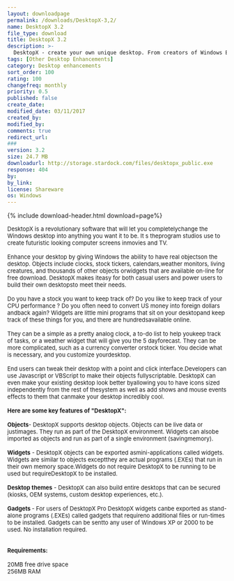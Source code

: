 ```yaml
---
layout: downloadpage
permalink: /downloads/DesktopX-3,2/
name: DesktopX 3.2
file_type: download
title: DesktopX 3.2
description: >-
  DesktopX - create your own unique desktop. From creators of Windows Blinds
tags: [Other Desktop Enhancements]
category: Desktop enhancements
sort_order: 100
rating: 100
changefreq: monthly
priority: 0.5
published: false
create_date: 
modified_date: 03/11/2017
created_by: 
modified_by: 
comments: true
redirect_url: 
### 
version: 3.2
size: 24.7 MB
downloadurl: http://storage.stardock.com/files/desktopx_public.exe
response: 404
by: 
by_link: 
license: Shareware
os: Windows
---
```


{% include download-header.html download=page%}

<p style="fix-download-text !important">
<p><font size="2">DesktopX is a revolutionary software that will let you completelychange the Windows desktop into anything you want it to be. It s theprogram studios use to create futuristic looking computer screens inmovies and TV. <br />
<br />
Enhance your desktop by giving Windows the ability to have real objectson the desktop. Objects include clocks, stock tickers, calendars,weather monitors, living creatures, and thousands of other objects orwidgets that are available on-line for free download. DesktopX makes iteasy for both casual users and power users to build their own desktopsto meet their needs. <br />
<br />
Do you have a stock you want to keep track of? Do you like to keep track of your CPU performance ? Do you often need to convert US money into foreign dollars andback again? Widgets are little mini programs that sit on your desktopand keep track of these things for you, and there are hundredsavailable online. <br />
<br />
They can be a simple as a pretty analog clock, a to-do list to help youkeep track of tasks, or a weather widget that will give you the 5 dayforecast. They can be more complicated, such as a currency converter orstock ticker. You decide what is necessary, and you customize yourdesktop.<br />
<br />
End users can tweak their desktop with a point and click interface.Developers can use Javascript or VBScript to make their objects fullyscriptable. DesktopX can even make your existing desktop look better byallowing you to have icons sized independently from the rest of thesystem as well as add shows and mouse events effects to them that canmake your desktop incredibly cool.<br />
<br />
<span><strong>Here are some key features of "DesktopX":</strong></span><br />
<br />
<strong>Objects</strong>- DesktopX supports desktop objects. Objects can be live data or justimages. They run as part of the DesktopX environment. Widgets can alsobe imported as objects and run as part of a single environment (savingmemory). <br />
<br />
<strong>Widgets</strong> - DesktopX objects can be exported asmini-applications called widgets. Widgets are similar to objects exceptthey are actual programs (.EXEs) that run in their own memory space.Widgets do not require DesktopX to be running to be used but requireDesktopX to be installed. <br />
<br />
<strong>Desktop themes</strong> - DesktopX can also build entire desktops that can be secured (kiosks, OEM systems, custom desktop experiences, etc.). <br />
<br />
<strong>Gadgets </strong>- For users of DesktopX Pro DesktopX widgets canbe exported as stand-alone programs (.EXEs) called gadgets that requireno additional files or run-times to be installed. Gadgets can be sentto any user of Windows XP or 2000 to be used. No installation required.<br />
<br />
<br />
<span><strong>Requirements:</strong></span><br />
<br />
20MB free drive space <br />
256MB RAM <br />
<br />
<br />
</font></p></p>
